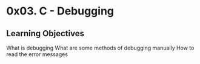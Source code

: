 # 0x03. C - Debugging

## Learning Objectives
What is debugging
What are some methods of debugging manually
How to read the error messages
